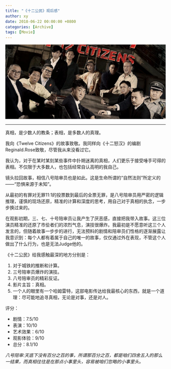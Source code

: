 ```yaml
---
title: "《十二公民》观后感"
author: xy
date: 2018-06-22 00:00:00 +0800
categories: [Archive]
tags: [Movie]
---
```


![Tweleve-Citizens](https://raw.githubusercontent.com/XinghanYin/XinghanYin.github.io/main/images/Archive/20180622.jpeg)

---

真相，是少数人的教条；表相，是多数人的真理。

我向《Twelve Citizens》的故事致敬。我同样向《十二怒汉》的编剧Reginald.Rose致敬，尽管我从来没看过它。

我认为，对于在某时某刻某些事件中扑朔迷离的真相，人们更乐于接受唾手可得的表相。不仅限于大多数人，也包括经常自认高明的我自己。

镜头拉回故事，相信八号陪审员也是如此。这是生命所谓的“自然法则”所定义的——“恐惧来源于未知”。

从最初的有罪对无罪11:1的投票数到最后的全票无罪，是八号陪审员用严密的逻辑推理，谨慎的现场还原，精准的计算和深度的思考，用自己对于真相的执念，一步步换过来的。

在观影初期，三、七、十号陪审员让我产生了厌恶感，直接把我带入故事。这三位演员精准的还原了市侩者们的浓烈气息，演技很爆炸。我最初是不愿意听这三个人发言的，但随着故事一步步的进行，无法预料的剧情和陪审员们性格的逐渐展露让我意识到：每个人都有着属于自己的唯一的故事，仅仅通过外在表现，不管这个人做出了什么行为，也是无法Judge他的。

《十二公民》给我感触最深的地方分别是：

1. 对于城铁的推断和计算。
2. 三号陪审员爆炸的演技。
3. 八号陪审员的精彩反证。
4. 影片主旨：真相。
5. 一个人的眼里有一个哈姆雷特，这部电影传达给我最核心的东西，就是一个道理：尽可能地追寻真相，无论是对事，还是对人。

评分：

* 剧情：7.5/10
* 表演：10/10
* 艺术效果：6/10
* 观影体验：9/10
* 总分：8.1/10
 

*八号陪审:天底下没有百分之百的事，所谓那百分之百，都是咱们四舍五入的那么一结果，而真相往往是在那点小事里头，容易被咱们忽略的小事里头。*